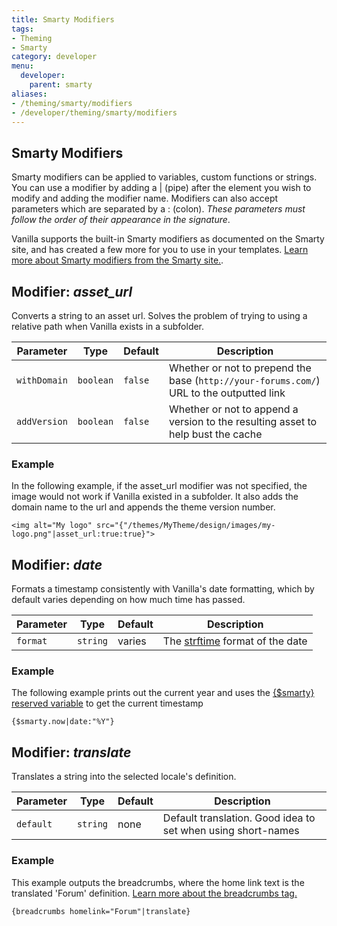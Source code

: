 ```yaml
---
title: Smarty Modifiers
tags:
- Theming
- Smarty
category: developer
menu:
  developer:
    parent: smarty
aliases:
- /theming/smarty/modifiers
- /developer/theming/smarty/modifiers
---
```


## Smarty Modifiers

Smarty modifiers can be applied to variables, custom functions or strings. You can use a modifier by adding a | (pipe) after the element you wish to modify and adding the modifier name. Modifiers can also accept parameters which are separated by a : (colon). *These parameters must follow the order of their appearance in the signature*.

Vanilla supports the built-in Smarty modifiers as documented on the Smarty site, and has created a few more for you to use in your templates. [Learn more about Smarty modifiers from the Smarty site.](http://www.smarty.net/docsv2/en/language.modifiers.tpl).

## Modifier: *asset_url*

Converts a string to an asset url. Solves the problem of trying to using a relative path when Vanilla exists in a subfolder.

Parameter       | Type      | Default   | Description
---             | ---       | ---       | ---
`withDomain`    | `boolean` | `false`   | Whether or not to prepend the base (`http://your-forums.com/`) URL to the outputted link
`addVersion`    | `boolean`  | `false`  | Whether or not to append a version to the resulting asset to help bust the cache

### Example

In the following example, if the asset_url modifier was not specified, the image would not work if Vanilla existed in a subfolder. It also adds the domain name to the url and appends the theme version number.

```
<img alt="My logo" src="{"/themes/MyTheme/design/images/my-logo.png"|asset_url:true:true}">
```

## Modifier: *date*

Formats a timestamp consistently with Vanilla's date formatting, which by default varies depending on how much time has passed.

Parameter   | Type      | Default   | Description
---         | ---       | ---       | ---
`format`    | `string`  | varies    | The  [strftime](http://php.net/manual/en/function.strftime.php) format of the date

### Example

The following example prints out the current year and uses the [{$smarty} reserved variable](http://www.smarty.net/docsv2/en/language.variables.smarty.tpl) to get the current timestamp

```
{$smarty.now|date:"%Y"}
```

## Modifier: *translate*

Translates a string into the selected locale's definition.

Parameter   | Type      | Default   | Description
---         | ---       | ---       | ---
`default`   | `string`  | none      | Default translation. Good idea to set when using short-names

### Example

This example outputs the breadcrumbs, where the home link text is the translated 'Forum' definition. [Learn more about the breadcrumbs tag.](/functions/breadcrumbs.html.md)

```
{breadcrumbs homelink="Forum"|translate}
```
